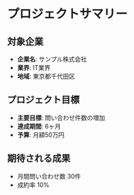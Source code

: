 # プロジェクトサマリー

## 対象企業
- **企業名**: サンプル株式会社
- **業界**: IT業界
- **地域**: 東京都千代田区

## プロジェクト目標
- **主要目標**: 問い合わせ件数の増加
- **達成期間**: 6ヶ月
- **予算**: 月額50万円

## 期待される成果
- 月間問い合わせ数 30件
- 成約率 10%
